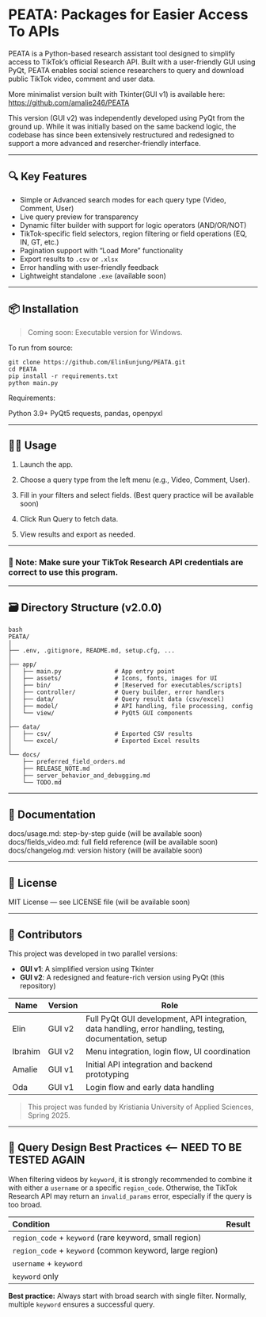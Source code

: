 # PEATA: Packages for Easier Access To APIs

PEATA is a Python-based research assistant tool designed to simplify access to TikTok’s official Research API. Built with a user-friendly GUI using PyQt, PEATA enables social science researchers to query and download public TikTok video, comment and user data.

More minimalist version built with Tkinter(GUI v1) is available here: 
https://github.com/amalie246/PEATA

This version (GUI v2) was independently developed using PyQt from the ground up.
While it was initially based on the same backend logic, the codebase has since been extensively restructured and redesigned to support a more advanced and resercher-friendly interface.

---


## 🔍 Key Features

- Simple or Advanced search modes for each query type (Video, Comment, User)
- Live query preview for transparency
- Dynamic filter builder with support for logic operators (AND/OR/NOT)
- TikTok-specific field selectors, region filtering or field operations (EQ, IN, GT, etc.)
- Pagination support with “Load More” functionality
- Export results to `.csv` or `.xlsx`
- Error handling with user-friendly feedback
- Lightweight standalone `.exe` (available soon)

---

## 📦 Installation

> Coming soon: Executable version for Windows.

To run from source:

```
git clone https://github.com/ElinEunjung/PEATA.git
cd PEATA
pip install -r requirements.txt
python main.py
```

Requirements:

Python 3.9+
PyQt5
requests, pandas, openpyxl

---
## 🧑‍💻 Usage
1. Launch the app.

2. Choose a query type from the left menu (e.g., Video, Comment, User).

3. Fill in your filters and select fields. (Best query practice will be available soon)

4. Click Run Query to fetch data.

5. View results and export as needed.

---

### 📝 Note: Make sure your TikTok Research API credentials are correct to use this program.

---
## 🗃 Directory Structure (v2.0.0)

```
bash
PEATA/
│
├── .env, .gitignore, README.md, setup.cfg, ...
│
├── app/
│   ├── main.py               # App entry point
│   ├── assets/               # Icons, fonts, images for UI
│   ├── bin/                  # [Reserved for executables/scripts]
│   ├── controller/           # Query builder, error handlers
│   ├── data/                 # Query result data (csv/excel)
│   ├── model/                # API handling, file processing, config
│   └── view/                 # PyQt5 GUI components
│
├── data/
│   ├── csv/                  # Exported CSV results
│   └── excel/                # Exported Excel results
│
└── docs/
    ├── preferred_field_orders.md
    ├── RELEASE_NOTE.md
    ├── server_behavior_and_debugging.md
    └── TODO.md

```
---

## 📖 Documentation
docs/usage.md: step-by-step guide (will be available soon)
docs/fields_video.md: full field reference (will be available soon)
docs/changelog.md: version history (will be available soon)

---

## 📄 License
MIT License — see LICENSE file (will be available soon)

---

## 👤 Contributors

This project was developed in two parallel versions:  
- **GUI v1**: A simplified version using Tkinter  
- **GUI v2**: A redesigned and feature-rich version using PyQt (this repository)


| Name      | Version | Role                                                                                     |
|-----------|---------|------------------------------------------------------------------------------------------|
| Elin      | GUI v2  | Full PyQt GUI development, API integration, data handling, error handling, testing, documentation, setup |
| Ibrahim   | GUI v2  | Menu integration, login flow, UI coordination                                            |
| Amalie    | GUI v1  | Initial API integration and backend prototyping                                          |
| Oda       | GUI v1  | Login flow and early data handling                                                       |

> This project was funded by Kristiania University of Applied Sciences, Spring 2025.
---

## 🧼 Query Design Best Practices  <-- NEED TO BE TESTED AGAIN

When filtering videos by `keyword`, it is strongly recommended to combine it with either a `username` or a specific `region_code`. 
Otherwise, the TikTok Research API may return an `invalid_params` error, especially if the query is too broad.

| Condition | Result |
|:---|:---|
| `region_code` + `keyword` (rare keyword, small region) |  |
| `region_code` + `keyword` (common keyword, large region) |  |
| `username` + `keyword` |  |
| `keyword` only |  |

**Best practice:** Always start with broad search with single filter. Normally, multiple `keyword` ensures a successful query.


